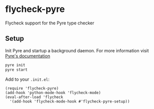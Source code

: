 # flycheck-pyre
Flycheck support for the Pyre type checker

## Setup

Init Pyre and startup a background daemon.
For more information visit [Pyre's documentation](https://pyre-check.org/docs/overview.html)

```bash
pyre init
pyre start
```

Add to your `.init.el`:

```elisp
(require 'flycheck-pyre)
(add-hook 'python-mode-hook 'flycheck-mode)
(eval-after-load 'flycheck
  '(add-hook 'flycheck-mode-hook #'flycheck-pyre-setup))
```
